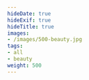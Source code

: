 ```yaml
---
hideDate: true
hideExif: true
hideTitle: true
images:
- /images/500-beauty.jpg
tags:
- all
- beauty
weight: 500
---
```

